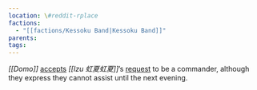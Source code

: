 ```yaml
---
location: \#reddit-rplace
factions:
  - "[[factions/Kessoku Band|Kessoku Band]]"
parents: 
tags: 
---
```

*[[Domo]]* [accepts](https://discord.com/channels/1093664259273130084/1131230952119615600/1131431140121653330) *[[Izu 虹夏虹夏]]*’s [request](https://discord.com/channels/1093664259273130084/1131230952119615600/1131430485134950440) to be a commander, although they express they cannot assist until the next evening.
